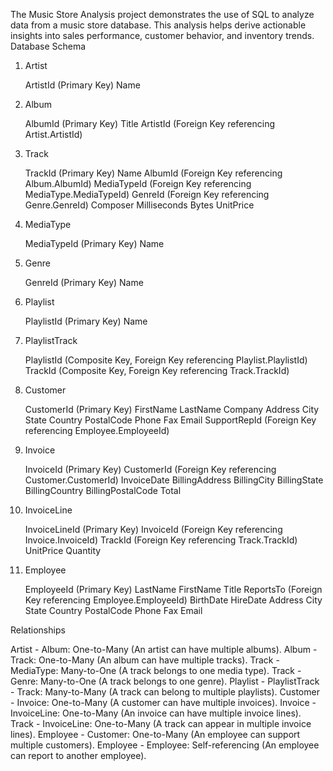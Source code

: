 The Music Store Analysis project demonstrates the use of SQL to analyze data from a music store database. This analysis helps derive actionable insights into sales performance, customer behavior, and inventory trends.
Database Schema
1. Artist

    ArtistId (Primary Key)
    Name

2. Album

    AlbumId (Primary Key)
    Title
    ArtistId (Foreign Key referencing Artist.ArtistId)

3. Track

    TrackId (Primary Key)
    Name
    AlbumId (Foreign Key referencing Album.AlbumId)
    MediaTypeId (Foreign Key referencing MediaType.MediaTypeId)
    GenreId (Foreign Key referencing Genre.GenreId)
    Composer
    Milliseconds
    Bytes
    UnitPrice

4. MediaType

    MediaTypeId (Primary Key)
    Name

5. Genre

    GenreId (Primary Key)
    Name

6. Playlist

    PlaylistId (Primary Key)
    Name

7. PlaylistTrack

    PlaylistId (Composite Key, Foreign Key referencing Playlist.PlaylistId)
    TrackId (Composite Key, Foreign Key referencing Track.TrackId)

8. Customer

    CustomerId (Primary Key)
    FirstName
    LastName
    Company
    Address
    City
    State
    Country
    PostalCode
    Phone
    Fax
    Email
    SupportRepId (Foreign Key referencing Employee.EmployeeId)

9. Invoice

    InvoiceId (Primary Key)
    CustomerId (Foreign Key referencing Customer.CustomerId)
    InvoiceDate
    BillingAddress
    BillingCity
    BillingState
    BillingCountry
    BillingPostalCode
    Total

10. InvoiceLine

    InvoiceLineId (Primary Key)
    InvoiceId (Foreign Key referencing Invoice.InvoiceId)
    TrackId (Foreign Key referencing Track.TrackId)
    UnitPrice
    Quantity

11. Employee

    EmployeeId (Primary Key)
    LastName
    FirstName
    Title
    ReportsTo (Foreign Key referencing Employee.EmployeeId)
    BirthDate
    HireDate
    Address
    City
    State
    Country
    PostalCode
    Phone
    Fax
    Email

Relationships

Artist - Album: One-to-Many (An artist can have multiple albums).
Album - Track: One-to-Many (An album can have multiple tracks).
Track - MediaType: Many-to-One (A track belongs to one media type).
Track - Genre: Many-to-One (A track belongs to one genre).
Playlist - PlaylistTrack - Track: Many-to-Many (A track can belong to multiple playlists).
Customer - Invoice: One-to-Many (A customer can have multiple invoices).
Invoice - InvoiceLine: One-to-Many (An invoice can have multiple invoice lines).
Track - InvoiceLine: One-to-Many (A track can appear in multiple invoice lines).
Employee - Customer: One-to-Many (An employee can support multiple customers).
Employee - Employee: Self-referencing (An employee can report to another employee).
